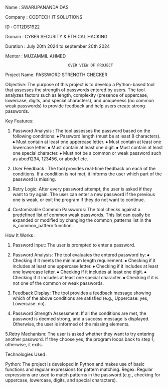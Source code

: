 Name : SWARUPANANDA DAS

Company : CODTECH IT SOLUTIONS

ID : CT12DS1922

Domain : CYBER SECURITY & ETHICAL HACKING

Duration : July 20th 2024 to september 20th 2024

Mentor : MUZAMMIL AHMED










                                OVER VIEW OF PROJECT 

Project Name: PASSWORD STRENGTH CHECKER

Objective:
The purpose of this project is to develop a Python-based tool that assesses the strength of 
passwords entered by users. The tool analyzes factors such as length, complexity (presence of 
uppercase, lowercase, digits, and special characters), and uniqueness (no common weak 
passwords) to provide feedback and help users create strong passwords.


Key Features:

1. Password Analysis :
The tool assesses the password based on the following conditions:
  ⦁ Password length (must be at least 8 characters).
  ⦁ Must contain at least one uppercase letter.
  ⦁ Must contain at least one lowercase letter.
  ⦁ Must contain at least one digit.
  ⦁ Must contain at least one special character.
  ⦁ Must not be a common or weak password such as abcd1234, 123456, or abcdef etc.

2. User Feedback :
   The tool provides real-time feedback on each of the conditions. If a condition is not met, it 
   informs the user which part of the password is missing.

3. Retry Logic:
  After every password attempt, the user is asked if they want to try again. The user can enter a 
  new password if the previous one is weak, or exit the program if they do not want to continue.

4. Customizable Common Passwords:
  The tool checks against a predefined list of common weak passwords. This list can easily be 
  expanded or modified by changing the common_patterns list in the is_common_pattern 
  function.


How It Works :

1. Password Input:
  The user is prompted to enter a password.

2. Password Analysis:
  The tool evaluates the entered password by:
    ⦁ Checking if it meets the minimum length requirement.
    ⦁ Checking if it includes at least one uppercase letter.
    ⦁ Checking if it includes at least one lowercase letter.
    ⦁ Checking if it includes at least one digit.
    ⦁ Checking if it includes at least one special character.
    ⦁ Checking if it is not one of the common or weak passwords.
  
3. Feedback Display:
   The tool provides a feedback message showing which of the above conditions are satisfied (e.g., 
   Uppercase: yes, Lowercase: no).

4. Password Strength Assessment:
  If all the conditions are met, the password is deemed strong, and a success message is 
  displayed. Otherwise, the user is informed of the missing elements.

5.Retry Mechanism:
  The user is asked whether they want to try entering another password. If they choose yes, the 
  program loops back to step 1; otherwise, it exits.



Technologies Used :

Python: The project is developed in Python and makes use of basic functions and regular 
        expressions for pattern matching.
Regex: Regular expressions are used to match patterns in the password (e.g., checking for 
       uppercase, lowercase, digits, and special characters).

